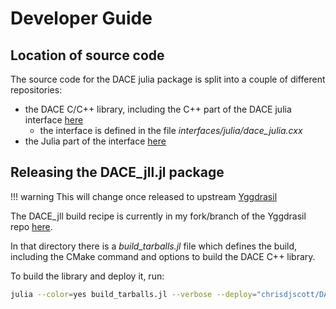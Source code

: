 # Developer Guide

## Location of source code

The source code for the DACE julia package is split into a couple of different repositories:

- the DACE C/C++ library, including the C++ part of the DACE julia interface [here](https://github.com/a-ev/dace/tree/julia-interface)
  - the interface is defined in the file *interfaces/julia/dace_julia.cxx*
- the Julia part of the interface [here](https://github.com/a-ev/DACE.jl)

## Releasing the DACE\_jll.jl package

!!! warning
    This will change once released to upstream [Yggdrasil](https://github.com/JuliaPackaging/Yggdrasil)

The DACE\_jll build recipe is currently in my fork/branch of the Yggdrasil repo
[here](https://github.com/chrisdjscott/Yggdrasil/blob/dace/D/DACE/build_tarballs.jl).

In that directory there is a *build\_tarballs.jl* file which defines the build, including the CMake command
and options to build the DACE C++ library.

To build the library and deploy it, run:

```sh
julia --color=yes build_tarballs.jl --verbose --deploy="chrisdjscott/DACE_jll.jl"
```
